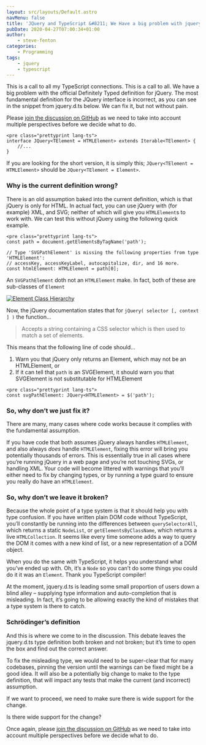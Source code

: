 ```yaml
---
layout: src/layouts/Default.astro
navMenu: false
title: 'JQuery and TypeScript &#8211; We Have a big problem with jquery.d.ts'
pubDate: 2020-04-27T07:00:34+01:00
author:
    - steve-fenton
categories:
    - Programming
tags:
    - jquery
    - typescript
---
```


This is a call to all my TypeScript connections. This is a call to all. We have a big problem with the official Definitely Typed definition for jQuery. The most fundamental definition for the JQuery interface is incorrect, as you can see in the snippet from jquery.d.ts below. We can fix it, but not without pain.

Please [join the discussion on GitHub](https://github.com/DefinitelyTyped/DefinitelyTyped/issues/44268) as we need to take into account multiple perspectives before we decide what to do.

```
<pre class="prettyprint lang-ts">
interface JQuery<TElement = HTMLElement> extends Iterable<TElement> {
    //...
}
```
If you are looking for the short version, it is simply this; `JQuery<TElement = HTMLElement>` should be `JQuery<TElement = Element>`.

### Why is the current definition wrong?

There is an old assumption baked into the current definition, which is that jQuery is only for HTML. In actual fact, you can use jQuery with (for example) XML, and SVG; neither of which will give you `HTMLElement`s to work with. We can test this without jQuery using the following quick example.

```
<pre class="prettyprint lang-ts">
const path = document.getElementsByTagName('path');

// Type 'SVGPathElement' is missing the following properties from type 'HTMLElement': 
// accessKey, accessKeyLabel, autocapitalize, dir, and 16 more.
const htmlElement: HTMLElement = path[0];
```
An `SVGPathElement` doth not an `HTMLElement` make. In fact, both of these are sub-classes of `Element`

[![Element Class Hierarchy](https://www.stevefenton.co.uk/wp-content/uploads/2020/04/element-class-hierarchy-400x227.jpg)](https://www.stevefenton.co.uk/2020/04/jquery-and-typescript-we-have-a-big-problem-with-jquery-d-ts/element-class-hierarchy/)

Now, the jQuery documentation states that for `jQuery( selector [, context ] )` the function…

> Accepts a string containing a CSS selector which is then used to match a set of elements.

This means that the following line of code should…

1. Warn you that jQuery only returns an Element, which may not be an HTMLElement, or
2. If it can tell that `path` is an SVGElement, it should warn you that SVGElement is not substitutable for HTMLElement

```
<pre class="prettyprint lang-ts">
const svgPathElement: JQuery<HTMLElement> = $('path');
```
### So, why don’t we just fix it?

There are many, many cases where code works because it complies with the fundamental assumption.

If you have code that both assumes jQuery always handles `HTMLElement`, and also always *does* handle `HTMLElement`, fixing this error will bring you potentially thousands of errors. This is essentially true in all cases where you’re running jQuery in a web page and you’re not touching SVGs, or handling XML. Your code will become littered with warnings that you’ll either need to fix by changing types, or by running a type guard to ensure you really do have an `HTMLElement`.

### So, why don’t we leave it broken?

Because the whole point of a type system is that it should help you with type confusion. If you have written plain DOM code without TypeScript, you’ll constantly be running into the differences between `querySelectorAll`, which returns a static `NodeList`, or `getElementsByClassName`, which returns a live `HTMLCollection`. It seems like every time someone adds a way to query the DOM it comes with a new kind of list, or a new representation of a DOM object.

When you do the same *with* TypeScript, it helps you understand what you’ve ended up with. Oh, it’s a `Node` so you can’t do some things you could do it it was an `Element`. Thank you TypeScript compiler!

At the moment, jquery.d.ts is leading some small proportion of users down a blind alley – supplying type information and auto-completion that is misleading. In fact, it’s going to be allowing exactly the kind of mistakes that a type system is there to catch.

### Schrödinger’s definition

And this is where we come to in the discussion. This debate leaves the jquery.d.ts type definition both broken and not broken; but it’s time to open the box and find out the correct answer.

To fix the misleading type, we would need to be super-clear that for many codebases, pinning the version until the warnings can be fixed might be a good idea. It will also be a potentially big change to make to the type definition, that will impact any tests that make the current (and incorrect) assumption.

If we want to proceed, we need to make sure there is wide support for the change.

Is there wide support for the change?

Once again, please [join the discussion on GitHub](https://github.com/DefinitelyTyped/DefinitelyTyped/issues/44268) as we need to take into account multiple perspectives before we decide what to do.